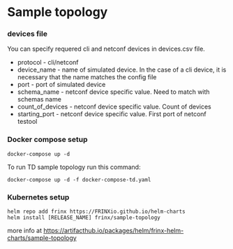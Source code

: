 # Sample topology 

### devices file

You can specify requered cli and netconf devices in devices.csv file. 

- protocol - cli/netconf
- device_name - name of simulated device. In the case of a cli device, it is necessary that the name matches the config file
- port - port of simulated device
- schema_name - netconf device specific value. Need to match with schemas name
- count_of_devices - netconf device specific value. Count of devices
- starting_port - netconf device specific value. First port of netconf testool

### Docker compose setup

```
docker-compose up -d
```
To run TD sample topology run this command:
```
docker-compose up -d -f docker-compose-td.yaml
```

### Kubernetes setup

```
helm repo add frinx https://FRINXio.github.io/helm-charts
helm install [RELEASE_NAME] frinx/sample-topology
```
more info at https://artifacthub.io/packages/helm/frinx-helm-charts/sample-topology
